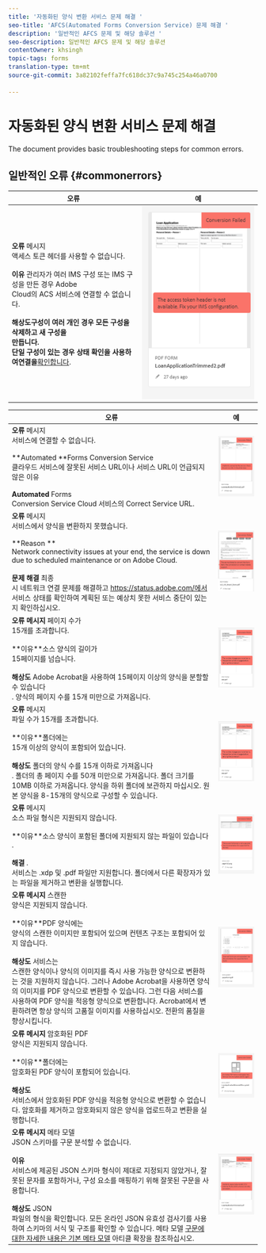 ```yaml
---
title: '자동화된 양식 변환 서비스 문제 해결 '
seo-title: 'AFCS(Automated Forms Conversion Service) 문제 해결 '
description: '일반적인 AFCS 문제 및 해당 솔루션 '
seo-description: 일반적인 AFCS 문제 및 해당 솔루션
contentOwner: khsingh
topic-tags: forms
translation-type: tm+mt
source-git-commit: 3a82102feffa7fc618dc37c9a745c254a46a0700

---
```



# 자동화된 양식 변환 서비스 문제 해결


<!--The article provides information on installation, configuration and administration issues that may arise in an Automated Forms Conversion Service production environment. --> The document  provides basic troubleshooting steps for common errors.

## 일반적인 오류 {#commonerrors}

| 오류 | 예 |
|--- |--- |
| **오류** 메시지 <br> 액세스 토큰 헤더를 사용할 수 없습니다. <br><br> **이유** 관리자가 여러 IMS 구성 또는 IMS 구성을 만든 경우 Adobe <br> Cloud의 ACS 서비스에 연결할 수 없습니다. <br><br>**해상도&#x200B;**구성이 여러 개인 경우 모든 구성을 삭제하고 새 구성을<br>[](configure-service.md#obtainpubliccertificates)만듭니다.<br>단일 구성이 있는 경우 상태 확인을 사용하여**&#x200B;연결을&#x200B;**[확인합니다](configure-service.md#createintegrationoption). | ![액세스 토큰 헤더를 사용할 수 없습니다.](assets/invalid-ims-configurations.png) |

| 오류 | 예 |
|--- |--- |
| **오류** 메시지 <br> 서비스에 연결할 수 없습니다.  <br><br>**Automated **Forms Conversion Service<br>클라우드 서비스에 잘못된 서비스 URL이나 서비스 URL이 언급되지 않은 이유<br><br>**Automated** Forms <br> Conversion Service Cloud [](configure-service.md#configure-the-cloud-service) 서비스의 Correct Service URL. | ![서비스에 연결할 수 없습니다.](assets/wrong-endpoint-configured.png) |
| **오류** 메시지 <br> 서비스에서 양식을 변환하지 못했습니다.  <br><br>**Reason **<br>Network connectivity issues at your end, the service is down due to scheduled maintenance or on Adobe Cloud.<br><br>**문제 해결** 최종 <br> 시 네트워크 연결 문제를 해결하고 https://status.adobe.com/에서 서비스 상태를 확인하여 계획된 또는 예상치 못한 서비스 중단이 있는지 확인하십시오. | ![서비스에 연결할 수 없습니다.](assets/service-failure.png) |
| **오류 메시지** 페이지 수가 <br> 15개를 초과합니다.  <br><br>**이유&#x200B;**소스 양식의 길이가<br>15페이지를 넘습니다.<br><br>**해상도** Adobe Acrobat을 사용하여 15페이지 이상의 양식을 분할할 수 있습니다 <br> . 양식의 페이지 수를 15개 미만으로 가져옵니다. | ![서비스에 연결할 수 없습니다.](assets/number-of-pages.png) |
| **오류** 메시지 <br> 파일 수가 15개를 초과합니다.  <br><br>**이유&#x200B;**폴더에는<br>15개 이상의 양식이 포함되어 있습니다.<br><br>**해상도** 폴더의 양식 수를 15개 이하로 가져옵니다 <br> . 폴더의 총 페이지 수를 50개 미만으로 가져옵니다. 폴더 크기를 10MB 이하로 가져옵니다. 양식을 하위 폴더에 보관하지 마십시오. 원본 양식을 8-15개의 양식으로 구성할 수 있습니다. | ![서비스에 연결할 수 없습니다.](assets/number-of-pages.png) |
| **오류** 메시지 <br> 소스 파일 형식은 지원되지 않습니다.  <br><br>**이유&#x200B;**소스 양식이 포함된 폴더에 지원되지 않는 파일이 있습니다<br>.<br><br>**해결** . <br> 서비스는 .xdp 및 .pdf 파일만 지원합니다. 폴더에서 다른 확장자가 있는 파일을 제거하고 변환을 실행합니다. | ![서비스에 연결할 수 없습니다.](assets/unsupported-file-formats.png) |
| **오류 메시지** 스캔한 <br> 양식은 지원되지 않습니다.  <br><br>**이유&#x200B;**PDF 양식에는<br>양식의 스캔한 이미지만 포함되어 있으며 컨텐츠 구조는 포함되어 있지 않습니다.<br><br>**해상도** 서비스는 <br> 스캔한 양식이나 양식의 이미지를 즉시 사용 가능한 양식으로 변환하는 것을 지원하지 않습니다. 그러나 Adobe Acrobat을 사용하면 양식의 이미지를 PDF 양식으로 변환할 수 있습니다. 그런 다음 서비스를 사용하여 PDF 양식을 적응형 양식으로 변환합니다. Acrobat에서 변환하려면 항상 양식의 고품질 이미지를 사용하십시오. 전환의 품질을 향상시킵니다. | ![서비스에 연결할 수 없습니다.](assets/scanned-forms-error.png) |
| **오류 메시지** 암호화된 PDF <br> 양식은 지원되지 않습니다.  <br><br>**이유&#x200B;**폴더에는<br>암호화된 PDF 양식이 포함되어 있습니다.<br><br>**해상도** <br> 서비스에서 암호화된 PDF 양식을 적응형 양식으로 변환할 수 없습니다. 암호화를 제거하고 암호화되지 않은 양식을 업로드하고 변환을 실행합니다. | ![서비스에 연결할 수 없습니다.](assets/secured-pdf-form.png) |
| **오류 메시지** 메타 모델 <br> JSON 스키마를 구문 분석할 수 없습니다.  <br><br>**이유&#x200B;**<br>서비스에 제공된 JSON 스키마 형식이 제대로 지정되지 않았거나, 잘못된 문자를 포함하거나, 구성 요소를 매핑하기 위해 잘못된 구문을 사용합니다.<br><br>**해상도** JSON <br> 파일의 형식을 확인합니다. 모든 온라인 JSON 유효성 검사기를 사용하여 스키마의 서식 및 구조를 확인할 수 있습니다. 메타 모델 [구문에 대한 자세한 내용은 기본 메타 모델](extending-the-default-meta-model.md) 아티클 확장을 참조하십시오. | ![서비스에 연결할 수 없습니다.](assets/invalid-meta-model-schema.png) |

<!--

<table>
<thead>
<tr>
<th>Error</th>
<th>Example</th>
</tr>
</thead>
<tbody>
<tr>
<td><strong>Error Message</strong> <p> The access token header is not available. </p><br><strong>Reason</strong> <br> An administrator has created multiple IMS configurations or IMS configuration is not able to reach AFCS service on Adobe Cloud. <br><br><strong>Resolution</strong> <br> If there are multiple configurations, delete all the configurations and <a href="configure-service.md#obtainpubliccertificates">create a new configuration</a>. <br> If there is a single configuration, use <strong> Health Check </strong> to <a href="configure-service.md#createintegrationoption">check connectivity</a>.</td>
<td><img alt="The access token header is not available" src="assets/invalid-ims-configuration.png" /></td>
</tr>
<tr>
<td><strong>Error Message</strong> <br> Unable to connect to the service.  <br><br><strong>Reason</strong> <br> Incorrect service URL or no service URL is mentioned in Automated Forms Conversion Service cloud services. <br><br><strong>Resolution</strong> <br> Correct <a href="configure-service.md#configure-the-cloud-service">Service URL</a> in Automated Forms Conversion Service Cloud services.</td>
<td><img alt="Unable to connect to the service." src="assets/wrong-endpoint-configured.png" /></td>
</tr>
<tr>
<td><strong>Error Message</strong> <br> The service failed to convert the form.  <br><br><strong>Reason</strong> <br> Network connectivity issues at your end, the service is down due to scheduled maintenance, or outage on Adobe Cloud. <br><br><strong>Resolution</strong> <br> Resolve network connectivity issues at your end and check the status of the service on <a href="https://status.adobe.com/">https://status.adobe.com/</a> for a planned or unplanned outage.</td>
<td><img alt="The service failed to convert the form." src="assets/service-failure.png" /></td>
</tr>
<tr>
<td><strong>Error Message</strong> <br> The number of pages is more than 15.  <br><br><strong>Reason</strong> <br> The source form is more than 15 pages long.  <br><br><strong>Resolution</strong> <br> Use Adobe Acrobat to split forms with more than 15 pages. Bring the number of pages in a form to less than 15.</td>
<td><img alt="The number of pages is more than 15." src="assets/number-of-pages.png" /></td>
</tr>
<tr>
<td><strong>Error Message</strong> <br> The number of files is more than 15.  <br><br><strong>Reason</strong> <br>  The folder contains more than 15 forms. <br><br><strong>Resolution</strong> <br> Bring the number of forms in a folder to less than or equal to 15. Bring the total number of pages in a folder less than 50. Bring the size of the folder to less than 10 MB. Do not keep forms in a sub-folder. Organize source forms into a batch of 8-15 forms.</td>
<td><img alt="The number of files is more than 15." src="assets/number-of-pages.png" /></td>
</tr>
<tr>
<td><strong>Error Message</strong> <br> The source file format is not supported.  <br><br><strong>Reason</strong> <br> The folder containing source forms have some unsupported files. <br><br><strong>Resolution</strong> <br> The service supports only .xdp and .pdf files. Remove files with any other extension from the folder and run the conversion.</td>
<td><img alt="The source file format is not supported." src="assets/unsupported-file-formats.png" /></td>
</tr>
<tr>
<td><strong>Error Message</strong> <br> Scanned forms are not supported.  <br><br><strong>Reason</strong> <br> The PDF form contains only scanned images of the form and contains no content structure. <br><br><strong>Resolution</strong> <br> The service does not support converting scanned forms or an image of a form to an adaptive out-of-the-box. However, you use Adobe Acrobat to convert the image of a form to a PDF Form. Then, use the service to convert the PDF Form to an adaptive form. Always use a high-quality image of the form for conversion in Acrobat. It improves the quality of the conversion.</td>
<td><img alt="Scanned forms are not supported." src="assets/scanned-forms-error.png" /></td>
</tr>
<tr>
<td><strong>Error Message</strong> <br> Encrypted PDF form is not supported.  <br><br><strong>Reason</strong> <br> The folder contains encrypted PDF forms. <br><br><strong>Resolution</strong> <br> The service does not support converting an encrypted PDF form to an adaptive form. Remove the encryption, upload the non-encrypted form, and run the conversion.</td>
<td><img alt="Encrypted PDF form is not supported." src="assets/secured-pdf-form.png" /></td>
</tr>
<tr>
<td><strong>Error Message</strong> <br> Unable to parse meta-model JSON schema.  <br><br><strong>Reason</strong> <br> The JSON schema supplied to the service is not properly formatted, contains invalid characters, or uses invalid syntax to map components.  <br><br><strong>Resolution</strong> <br> Check the formatting of the JSON file. You can use any online JSON validator to check the formatting and structure of the schema. See, <a href="extending-the-default-meta-model.md">Extend the default meta-model</a> article for information on meta-model syntax.</td>
<td><img alt="Unable to parse meta-model JSON schema" src="assets/invalid-meta-model-schema.png" /></td>
</tr>
</tbody>
</table>
-->